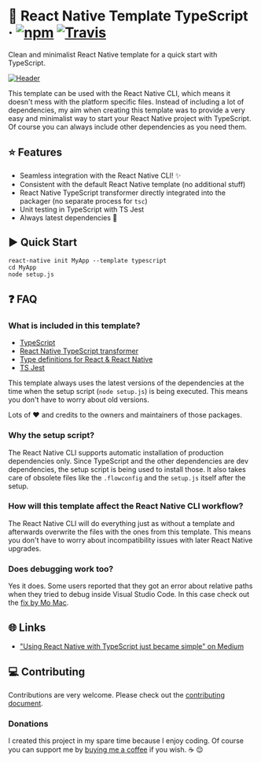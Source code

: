 # :space_invader: React Native Template TypeScript · [![npm](https://img.shields.io/npm/v/react-native-template-typescript.svg)](https://www.npmjs.com/package/react-native-template-typescript) [![Travis](https://img.shields.io/travis/emin93/react-native-template-typescript.svg)](https://travis-ci.org/emin93/react-native-template-typescript)

Clean and minimalist React Native template for a quick start with TypeScript.

[![Header](https://cdn-images-1.medium.com/max/500/1*E9RnPOATuhjuNrlFkv5oSg.jpeg)](https://medium.com/@emin93/react-native-typescript-b965059109d3)

This template can be used with the React Native CLI, which means it doesn't mess with the platform specific files. Instead of including a lot of dependencies, my aim when creating this template was to provide a very easy and minimalist way to start your React Native project with TypeScript. Of course you can always include other dependencies as you need them.

## :star: Features

-   Seamless integration with the React Native CLI! :sparkles:
-   Consistent with the default React Native template (no additional stuff)
-   React Native TypeScript transformer directly integrated into the packager (no separate process for `tsc`)
-   Unit testing in TypeScript with TS Jest
-   Always latest dependencies :raised_hands:

## :arrow_forward: Quick Start

```
react-native init MyApp --template typescript
cd MyApp
node setup.js
```

## :question: FAQ

### What is included in this template?

-   [TypeScript](https://github.com/Microsoft/TypeScript)
-   [React Native TypeScript transformer](https://github.com/ds300/react-native-typescript-transformer)
-   [Type definitions for React & React Native](https://github.com/DefinitelyTyped/DefinitelyTyped)
-   [TS Jest](https://github.com/kulshekhar/ts-jest)

This template always uses the latest versions of the dependencies at the time when the setup script (`node setup.js`) is being executed. This means you don't have to worry about old versions.

Lots of :heart: and credits to the owners and maintainers of those packages.

### Why the setup script?

The React Native CLI supports automatic installation of production dependencies only. Since TypeScript and the other dependencies are dev dependencies, the setup script is being used to install those. It also takes care of obsolete files like the `.flowconfig` and the `setup.js` itself after the setup.

### How will this template affect the React Native CLI workflow?

The React Native CLI will do everything just as without a template and afterwards overwrite the files with the ones from this template. This means you don't have to worry about incompatibility issues with later React Native upgrades.

### Does debugging work too?

Yes it does. Some users reported that they got an error about relative paths when they tried to debug inside Visual Studio Code. In this case check out the [fix by Mo Mac](https://medium.com/@nocnoc/great-work-f0b5ef365ca6).

## :globe_with_meridians: Links

-   ["Using React Native with TypeScript just became simple" on Medium](https://medium.com/@emin93/react-native-typescript-b965059109d3)

## :computer: Contributing

Contributions are very welcome. Please check out the [contributing document](https://github.com/emin93/react-native-template-typescript/blob/master/CONTRIBUTING.md).

### Donations

I created this project in my spare time because I enjoy coding. Of course you can support me by [buying me a coffee](https://www.paypal.me/emin93) if you wish. :coffee: :relieved:
